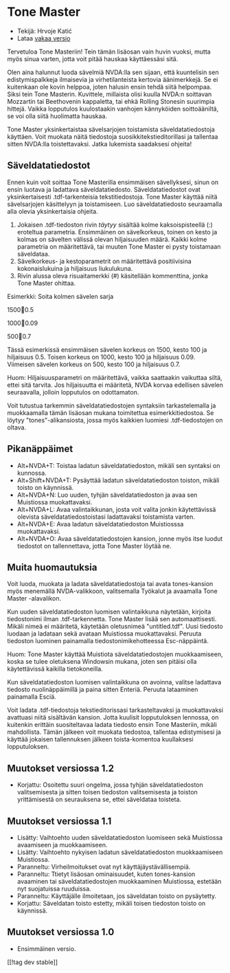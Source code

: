 # Tone Master #

* Tekijä: Hrvoje Katić
* Lataa [vakaa versio][1]

Tervetuloa Tone Masteriin! Tein tämän lisäosan vain huvin vuoksi, mutta myös
sinua varten, jotta voit pitää hauskaa käyttäessäsi sitä.

Olen aina halunnut luoda sävelmiä NVDA:lla sen sijaan, että kuuntelisin sen
edistymispalkkeja ilmaisevia ja virhetilanteista kertovia äänimerkkejä. Se
ei kuitenkaan ole kovin helppoa, joten halusin ensin tehdä siitä
helpompaa. Siksi tein Tone Masterin. Kuvittele, millaista olisi kuulla
NVDA:n soittavan Mozzartin tai Beethovenin kappaletta, tai ehkä Rolling
Stonesin suurimpia hittejä. Vaikka lopputulos kuulostaakin vanhojen
kännyköiden soittoääniltä, se voi olla siitä huolimatta hauskaa.

Tone Master yksinkertaistaa sävelsarjojen toistamista säveldatatiedostoja
käyttäen. Voit muokata näitä tiedostoja suosikkitekstieditorillasi ja
tallentaa sitten NVDA:lla toistettavaksi. Jatka lukemista saadaksesi
ohjeita!

## Säveldatatiedostot

Ennen kuin voit soittaa Tone Masterilla ensimmäisen sävellyksesi, sinun on
ensin luotava ja ladattava säveldatatiedosto. Säveldatatiedostot ovat
yksinkertaisesti .tdf-tarkenteisia tekstitiedostoja. Tone Master käyttää
niitä sävelsarjojen käsittelyyn ja toistamiseen. Luo säveldatatiedosto
seuraamalla alla olevia yksinkertaisia ohjeita.

1. Jokaisen .tdf-tiedoston rivin *täytyy* sisältää kolme kaksoispisteellä
   (:) eroteltua parametria. Ensimmäinen on sävelkorkeus, toinen on kesto ja
   kolmas on sävelten välissä olevan hiljaisuuden määrä. Kaikki kolme
   parametria on määritettävä, tai muuten Tone Master ei pysty toistamaan
   säveldataa.
2. Sävelkorkeus- ja kestoparametrit  on määritettävä positiivisina
   kokonaislukuina ja hiljaisuus liukulukuna.
3. Rivin alussa oleva risuaitamerkki (#) käsitellään kommenttina, jonka Tone
   Master ohittaa.

Esimerkki: Soita kolmen sävelen sarja

1500:100:0.5

1000:100:0.09

500:100:0.7

Tässä esimerkissä ensimmäisen sävelen korkeus on  1500, kesto 100 ja
hiljaisuus 0.5. Toisen korkeus on 1000, kesto 100 ja hiljaisuus
0.09. Viimeisen sävelen korkeus on 500, kesto 100 ja hiljaisuus 0.7.

Huom: Hiljaisuusparametri on määritettävä, vaikka saattaakin vaikuttaa
siltä, ettei sitä tarvita. Jos hiljaisuutta ei määritetä, NVDA korvaa
edellisen sävelen seuraavalla, jolloin lopputulos on odottamaton.

Voit tutustua tarkemmin säveldatatiedostojen syntaksiin tarkastelemalla ja
muokkaamalla tämän lisäosan mukana toimitettua esimerkkitiedostoa. Se löytyy
"tones"-alikansiosta, jossa myös kaikkien luomiesi .tdf-tiedostojen on
oltava.

## Pikanäppäimet

* Alt+NVDA+T: Toistaa ladatun säveldatatiedoston, mikäli sen syntaksi on
  kunnossa.
* Alt+Shift+NVDA+T: Pysäyttää ladatun säveldatatiedoston toiston, mikäli
  toisto on käynnissä.
* Alt+NVDA+N: Luo uuden, tyhjän säveldatatiedoston ja avaa sen Muistiossa
  muokattavaksi.
* Alt+NVDA+L: Avaa valintaikkunan, josta voit valita jonkin käytettävissä
  olevista säveldatatiedostoistasi ladattavaksi toistamista varten.
* Alt+NVDA+E: Avaa ladatun säveldatatiedoston Muistiosssa muokattavaksi.
* Alt+NVDA+O: Avaa säveldatatiedostojen kansion, jonne myös itse luodut
  tiedostot on tallennettava, jotta Tone Master löytää ne.

## Muita huomautuksia

Voit luoda, muokata ja ladata säveldatatiedostoja tai avata  tones-kansion
myös menemällä NVDA-valikkoon, valitsemalla Työkalut ja avaamalla Tone
Master -alavalikon.

Kun uuden säveldatatiedoston luomisen valintaikkuna näytetään, kirjoita
tiedostonimi ilman .tdf-tarkennetta. Tone Master lisää sen
automaattisesti. Mikäli nimeä ei määritetä, käytetään oletusnimeä
"untitled.tdf". Uusi tiedosto luodaan ja ladataan sekä avataan Muistiossa
muokattavaksi. Peruuta tiedoston luominen painamalla tiedostonimikehotteessa
Esc-näppäintä.

Huom: Tone Master käyttää Muistiota säveldatatiedostojen muokkaamiseen,
koska se tulee oletuksena Windowsin mukana, joten sen pitäisi olla
käytettävissä kaikilla tietokoneilla.

Kun säveldatatiedoston luomisen valintaikkuna on avoinna, valitse ladattava
tiedosto nuolinäppäimillä ja paina sitten Enteriä. Peruuta lataaminen
painamalla Esciä.

Voit ladata .tdf-tiedostoja tekstieditorissasi tarkasteltavaksi ja
muokattavaksi avattuasi niitä sisältävän kansion. Jotta kuulisit
lopputuloksen lennossa, on kuitenkin erittäin suositeltavaa ladata tiedosto
ensin Tone Masteriin, mikäli mahdollista. Tämän jälkeen voit muokata
tiedostoa, tallentaa edistymisesi ja käyttää jokaisen tallennuksen jälkeen
toista-komentoa kuullaksesi lopputuloksen.

## Muutokset versiossa 1.2

* Korjattu: Osoitettu suuri ongelma, jossa tyhjän säveldatatiedoston
  valitsemisesta ja sitten toisen tiedoston valitsemisesta ja toiston
  yrittämisestä on seurauksena se, ettei säveldataa toisteta.

## Muutokset versiossa 1.1

* Lisätty: Vaihtoehto uuden säveldatatiedoston luomiseen sekä Muistiossa
  avaamiseen ja muokkaamiseen.
* Lisätty: Vaihtoehto nykyisen ladatun säveldatatiedoston muokkaamiseen
  Muistiossa.
* Paranneltu: Virheilmoitukset ovat nyt käyttäjäystävällisempiä.
* Paranneltu: Ttietyt lisäosan ominaisuudet, kuten tones-kansion avaaminen
  tai säveldatatiedostojen muokkaaminen Muistiossa, estetään nyt suojatuissa
  ruuduissa.
* Paranneltu: Käyttäjälle ilmoitetaan, jos säveldatan toisto on pysäytetty.
* Korjattu: Säveldatan toisto estetty, mikäli toisen tiedoston toisto on
  käynnissä.

## Muutokset versiossa 1.0

* Ensimmäinen versio.

[[!tag dev stable]]

[1]: http://addons.nvda-project.org/files/get.php?file=tmast
